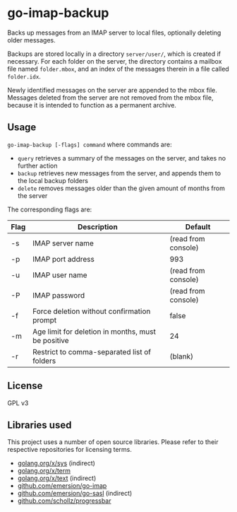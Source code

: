 # go-imap-backup

Backs up messages from an IMAP server to local files, optionally deleting older messages.

Backups are stored locally in a directory `server/user/`, which is created if necessary. For each folder on the server, the directory contains a mailbox file named `folder.mbox`, and an index of the messages therein in a file called `folder.idx`. 

Newly identified messages on the server are appended to the mbox file. Messages deleted from the server are not removed from the mbox file, because it is intended to function as a permanent archive.


## Usage

`go-imap-backup [-flags] command` where commands are:

* `query` retrieves a summary of the messages on the server, and takes no further action
* `backup` retrieves new messages from the server, and appends them to the local backup folders
* `delete` removes messages older than the given amount of months from the server

The corresponding flags are:

| Flag  | Description         | Default             |
|-------|---------------------|---------------------|
| -s    | IMAP server name    | (read from console) |
| -p    | IMAP port address   | 993                 |
| -u    | IMAP user name      | (read from console) |
| -P    | IMAP password       | (read from console) |
| -f    | Force deletion without confirmation prompt | false |
| -m    | Age limit for deletion in months, must be positive | 24 | 
| -r    | Restrict to comma-separated list of folders | (blank) | 

## License

GPL v3


## Libraries used

This project uses a number of open source libraries. Please refer to their respective
repositories for licensing terms.

* [golang.org/x/sys](https://golang.org/x/sys) (indirect)
* [golang.org/x/term](https://golang.org/x/term)
* [golang.org/x/text](https://golang.org/x/text) (indirect)
* [github.com/emersion/go-imap](https://github.com/emersion/go-imap)
* [github.com/emersion/go-sasl](https://github.com/emersion/go-sasl) (indirect)
* [github.com/schollz/progressbar](https://github.com/schollz/progressbar)